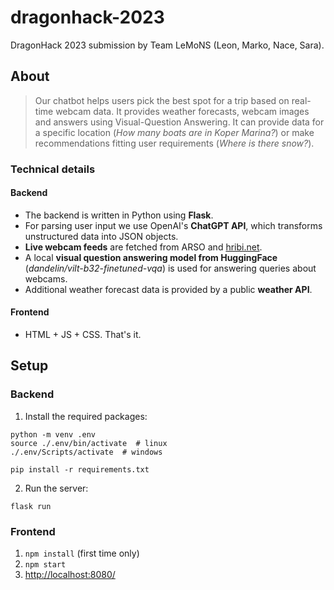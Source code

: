 # dragonhack-2023

DragonHack 2023 submission by Team LeMoNS (Leon, Marko, Nace, Sara).

## About

> Our chatbot helps users pick the best spot for a trip based on real-time webcam data. It provides weather forecasts, webcam images and answers using Visual-Question Answering. It can provide data for a specific location (_How many boats are in Koper Marina?_) or make recommendations fitting user requirements (_Where is there snow?_).

### Technical details

#### Backend
- The backend is written in Python using **Flask**.
- For parsing user input we use OpenAI's **ChatGPT API**, which transforms unstructured data into JSON objects.
- **Live webcam feeds** are fetched from ARSO and [hribi.net](https://www.hribi.net/).
- A local **visual question answering model from HuggingFace** (_dandelin/vilt-b32-finetuned-vqa_) is used for answering queries about webcams.
- Additional weather forecast data is provided by a public **weather API**.

#### Frontend
- HTML + JS + CSS. That's it.


## Setup

### Backend

1. Install the required packages:
```
python -m venv .env
source ./.env/bin/activate  # linux
./.env/Scripts/activate  # windows

pip install -r requirements.txt
```

2. Run the server:
```
flask run
```

### Frontend

1. `npm install` (first time only)
2. `npm start`
3. [http://localhost:8080/](http://localhost:8080/)
